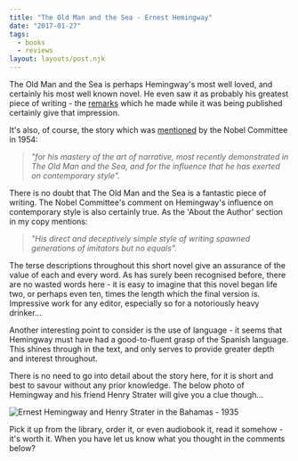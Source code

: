 ```yaml
---
title: "The Old Man and the Sea - Ernest Hemingway"
date: "2017-01-27"
tags:
  - books
  - reviews
layout: layouts/post.njk
---
```


The Old Man and the Sea is perhaps Hemingway's most well loved, and certainly his most well known novel. He even saw it as probably his greatest piece of writing - the [remarks](http://www.nytimes.com/books/99/07/04/specials/hemingway-oldman.html) which he made while it was being published certainly give that impression.

It's also, of course, the story which was [mentioned](https://www.nobelprize.org/nobel_prizes/literature/laureates/1954/) by the Nobel Committee in 1954:

> _"for his mastery of the art of narrative, most recently demonstrated in The Old Man and the Sea, and for the influence that he has exerted on contemporary style"._

There is no doubt that The Old Man and the Sea is a fantastic piece of writing. The Nobel Committee's comment on Hemingway's influence on contemporary style is also certainly true. As the 'About the Author' section in my copy mentions:

> _"His direct and deceptively simple style of writing spawned generations of imitators but no equals"._

The terse descriptions throughout this short novel give an assurance of the value of each and every word. As has surely been recognised before, there are no wasted words here - it is easy to imagine that this novel began life two, or perhaps even ten, times the length which the final version is. Impressive work for any editor, especially so for a notoriously heavy drinker...

Another interesting point to consider is the use of language - it seems that Hemingway must have had a good-to-fluent grasp of the Spanish language. This shines through in the text, and only serves to provide greater depth and interest throughout.

There is no need to go into detail about the story here, for it is short and best to savour without any prior knowledge. The below photo of Hemingway and his friend Henry Strater will give you a clue though...

![Ernest Hemingway and Henry Strater in the Bahamas - 1935](../../images/Ernest_Hemingway_and_Henry_Strater_Bahamas_1935-240x300.jpg)

Pick it up from the library, order it, or even audiobook it, read it somehow - it's worth it. When you have let us know what you thought in the comments below?
